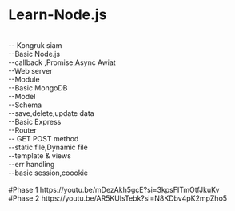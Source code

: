 # Learn-Node.js
<br> 
-- Kongruk siam <br> 
 --Basic Node.js <br> 
   --callback ,Promise,Async Awiat<br> 
   --Web server<br> 
   --Module<br> 
 --Basic MongoDB <br> 
   --Model<br> 
   --Schema<br> 
   --save,delete,update data<br> 
 --Basic Express<br> 
   --Router<br> 
   -- GET POST method<br> 
   --static file,Dynamic file<br> 
   --template & views<br> 
   --err handling<br> 
 --basic session,coookie<br> 
<br> 
 #Phase 1 https://youtu.be/mDezAkh5gcE?si=3kpsFITmOtfJkuKv<br> 
 #Phase 2 https://youtu.be/AR5KUIsTebk?si=N8KDbv4pK2mpZho5<br> 
